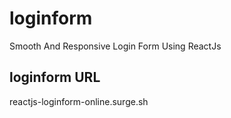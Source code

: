 # loginform
 Smooth And Responsive Login Form Using ReactJs

## loginform URL
reactjs-loginform-online.surge.sh
